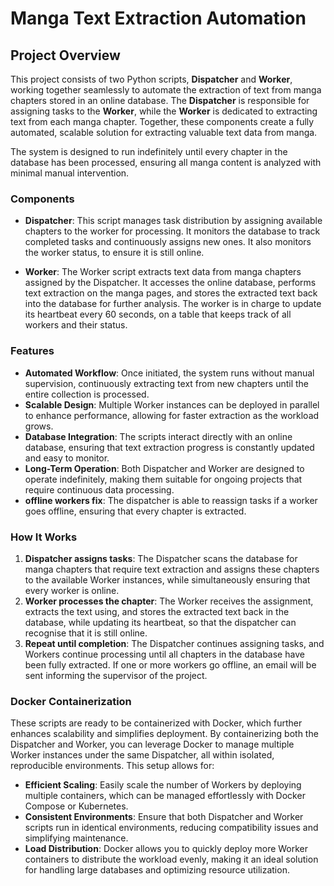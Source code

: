 # Manga Text Extraction Automation

## Project Overview

This project consists of two Python scripts, **Dispatcher** and **Worker**, working together seamlessly to automate the extraction of text from manga chapters stored in an online database. The **Dispatcher** is responsible for assigning tasks to the **Worker**, while the **Worker** is dedicated to extracting text from each manga chapter. Together, these components create a fully automated, scalable solution for extracting valuable text data from manga.

The system is designed to run indefinitely until every chapter in the database has been processed, ensuring all manga content is analyzed with minimal manual intervention.

### Components

- **Dispatcher**: This script manages task distribution by assigning available chapters to the worker for processing. It monitors the database to track completed tasks and continuously assigns new ones. It also monitors the worker status, to ensure it is still online.

- **Worker**: The Worker script extracts text data from manga chapters assigned by the Dispatcher. It accesses the online database, performs text extraction on the manga pages, and stores the extracted text back into the database for further analysis. The worker is in charge to update its heartbeat every 60 seconds, on a table that keeps track of all workers and their status.

### Features
- **Automated Workflow**: Once initiated, the system runs without manual supervision, continuously extracting text from new chapters until the entire collection is processed.
- **Scalable Design**: Multiple Worker instances can be deployed in parallel to enhance performance, allowing for faster extraction as the workload grows.
- **Database Integration**: The scripts interact directly with an online database, ensuring that text extraction progress is constantly updated and easy to monitor.
- **Long-Term Operation**: Both Dispatcher and Worker are designed to operate indefinitely, making them suitable for ongoing projects that require continuous data processing.
- **offline workers fix**: The dispatcher is able to reassign tasks if a worker goes offline, ensuring that every chapter is extracted.

### How It Works
1. **Dispatcher assigns tasks**: The Dispatcher scans the database for manga chapters that require text extraction and assigns these chapters to the available Worker instances, while simultaneously ensuring that every worker is online.
2. **Worker processes the chapter**: The Worker receives the assignment, extracts the text using, and stores the extracted text back in the database, while updating its heartbeat, so that the dispatcher can recognise that it is still online.
3. **Repeat until completion**: The Dispatcher continues assigning tasks, and Workers continue processing until all chapters in the database have been fully extracted. If one or more workers go offline, an email will be sent informing the supervisor of the project.

### Docker Containerization
These scripts are ready to be containerized with Docker, which further enhances scalability and simplifies deployment. By containerizing both the Dispatcher and Worker, you can leverage Docker to manage multiple Worker instances under the same Dispatcher, all within isolated, reproducible environments. This setup allows for:
- **Efficient Scaling**: Easily scale the number of Workers by deploying multiple containers, which can be managed effortlessly with Docker Compose or Kubernetes.
- **Consistent Environments**: Ensure that both Dispatcher and Worker scripts run in identical environments, reducing compatibility issues and simplifying maintenance.
- **Load Distribution**: Docker allows you to quickly deploy more Worker containers to distribute the workload evenly, making it an ideal solution for handling large databases and optimizing resource utilization.

